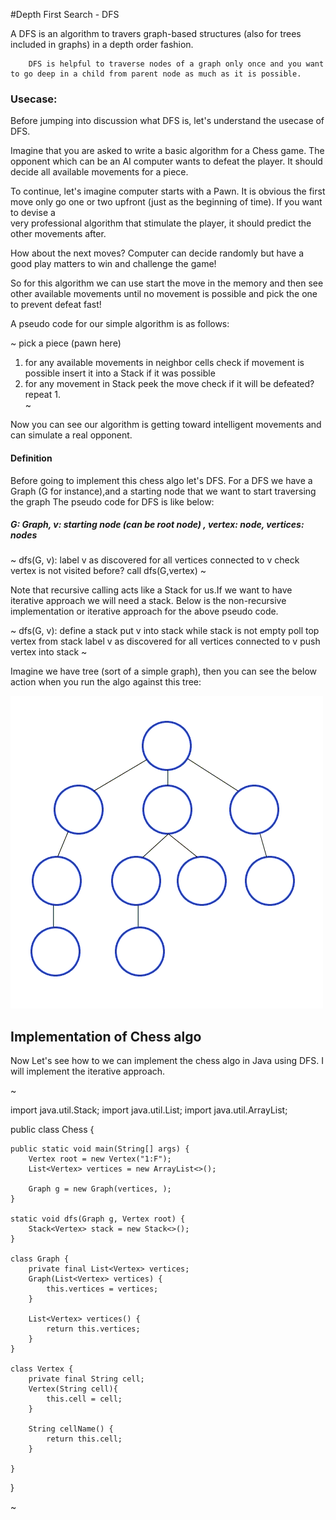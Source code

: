 #Depth First Search - DFS

A DFS is an algorithm to travers graph-based structures (also for trees included in graphs)
in a depth order fashion. 

```
    DFS is helpful to traverse nodes of a graph only once and you want to go deep in a child from parent node as much as it is possible.
```

### Usecase:

Before jumping into discussion what DFS is, let's understand the usecase of DFS.

Imagine that you are asked to write a basic algorithm for a Chess game. The opponent which can 
be an AI computer wants to defeat the player. It should decide all available movements for a piece.

To continue, let's imagine computer starts with a Pawn. It is obvious the first move 
only go one or two upfront (just as the beginning of time). If you want to devise a  
very professional algorithm that stimulate the player, it should predict the other movements after.
 
How about the next moves? Computer can decide randomly but have a good play matters to win and challenge the game!

So for this algorithm we can use start the move in the memory and then see other available movements
until no movement is possible and pick the one to prevent defeat fast!

A pseudo code for our simple algorithm is as follows:

~
pick a piece (pawn here)
1. for any available movements in neighbor cells
    check if movement is possible
    insert it into a Stack if it was possible
2. for any movement in Stack
    peek the move
    check if it will be defeated?
    repeat 1.      
~
 

Now you can see our algorithm is getting toward intelligent movements and can simulate a real opponent.


#### Definition      

Before going to implement this chess algo let's DFS.
For a DFS we have a Graph (G for instance),and a starting node that we want to start traversing the graph 
The pseudo code for DFS is like below:

##### G: Graph, v: starting node (can be root node) , vertex: node, vertices: nodes
 
~
dfs(G, v):
    label v as discovered
    for all vertices connected to v
        check vertex is not visited before?
            call dfs(G,vertex)
~ 

Note that recursive calling acts like a Stack for us.If we want to have iterative approach we will need a stack.
Below is the non-recursive implementation or iterative approach for the above pseudo code.

 
~
dfs(G, v):
    define a stack 
    put v into stack
    while stack is not empty
        poll top vertex from stack
        label v as discovered
        for all vertices connected to v
            push vertex into stack
~ 

Imagine we have tree (sort of a simple graph), then you can see the below action when you run the algo against this tree:  

![dfs](data/archive/structures/assets/dfs.gif)
      
## Implementation of Chess algo     

Now Let's see how to we can implement the chess algo in Java using DFS.
I will implement the iterative approach.
 
~

import java.util.Stack;
import java.util.List;
import java.util.ArrayList;

public class Chess { 

    public static void main(String[] args) {
        Vertex root = new Vertex("1:F");
        List<Vertex> vertices = new ArrayList<>();
        
        Graph g = new Graph(vertices, );
    }
    
    static void dfs(Graph g, Vertex root) {
        Stack<Vertex> stack = new Stack<>();
    }
    
    class Graph {
        private final List<Vertex> vertices;
        Graph(List<Vertex> vertices) {
            this.vertices = vertices;
        }
        
        List<Vertex> vertices() {
            return this.vertices;
        }
    }
    
    class Vertex {
        private final String cell;
        Vertex(String cell){
            this.cell = cell;
        }
        
        String cellName() {
            return this.cell;
        }
        
    }
}


~
 
 

